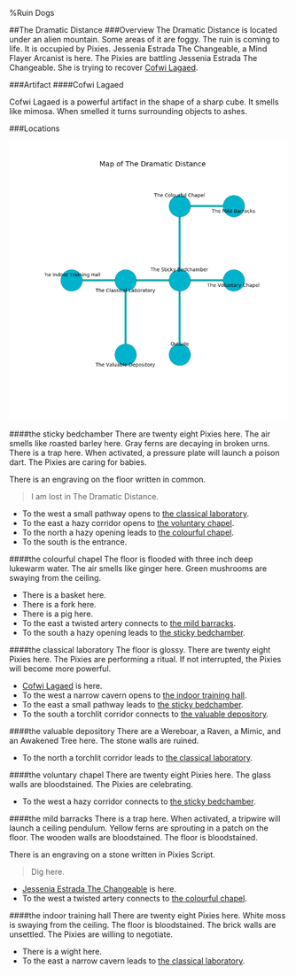 %Ruin Dogs

##The Dramatic Distance
###Overview
The Dramatic Distance is located under an alien mountain. Some areas of it are foggy. The ruin is coming to life. It is occupied by Pixies. <a name="Jessenia-Estrada-The-Changeable"></a>Jessenia Estrada The Changeable, a Mind Flayer Arcanist is here. The Pixies are battling Jessenia Estrada The Changeable. She  is trying to recover [Cofwi Lagaed](#Cofwi-Lagaed). 



###Artifact
####<a name="Cofwi-Lagaed"></a>Cofwi Lagaed


Cofwi Lagaed is a powerful artifact in the shape of a sharp cube. It smells like mimosa. When smelled it turns surrounding objects to ashes. 





###Locations


![](../v2/images/The-Dramatic-Distance.png)

####<a name="the-sticky-bedchamber"></a>the sticky bedchamber
There are twenty eight Pixies here. The air smells like roasted barley here. Gray ferns are decaying in broken urns. There is a trap here. When activated, a pressure plate will launch a poison dart. The Pixies are caring for babies. 

There is an engraving on the floor written in common. 

> I am lost in The Dramatic Distance.
>


* To the west a small pathway opens to [the classical laboratory](#the-classical-laboratory).
* To the east a hazy corridor opens to [the voluntary chapel](#the-voluntary-chapel).
* To the north a hazy opening leads to [the colourful chapel](#the-colourful-chapel).
* To the south is the entrance.


####<a name="the-colourful-chapel"></a>the colourful chapel
The floor is flooded with three inch deep lukewarm water. The air smells like ginger here. Green mushrooms are swaying from the ceiling. 



* There is a basket here.
* There is a fork here.
* There is a pig here.
* To the east a twisted artery connects to [the mild barracks](#the-mild-barracks).
* To the south a hazy opening leads to [the sticky bedchamber](#the-sticky-bedchamber).


####<a name="the-classical-laboratory"></a>the classical laboratory
The floor is glossy. There are twenty eight Pixies here. The Pixies are performing a ritual. If not interrupted, the Pixies will become more powerful. 



* [Cofwi Lagaed](#Cofwi-Lagaed) is here.
* To the west a narrow cavern opens to [the indoor training hall](#the-indoor-training-hall).
* To the east a small pathway leads to [the sticky bedchamber](#the-sticky-bedchamber).
* To the south a torchlit corridor connects to [the valuable depository](#the-valuable-depository).


####<a name="the-valuable-depository"></a>the valuable depository
There are a Wereboar, a Raven, a Mimic, and an Awakened Tree here. The stone walls are ruined. 



* To the north a torchlit corridor leads to [the classical laboratory](#the-classical-laboratory).


####<a name="the-voluntary-chapel"></a>the voluntary chapel
There are twenty eight Pixies here. The glass walls are bloodstained. The Pixies are celebrating. 



* To the west a hazy corridor connects to [the sticky bedchamber](#the-sticky-bedchamber).


####<a name="the-mild-barracks"></a>the mild barracks
There is a trap here. When activated, a tripwire will launch a ceiling pendulum. Yellow ferns are sprouting in a patch on the floor. The wooden walls are bloodstained. The floor is bloodstained. 

There is an engraving on a stone written in Pixies Script. 

> Dig here.
>


* [Jessenia Estrada The Changeable](#Jessenia-Estrada-The-Changeable) is here.
* To the west a twisted artery connects to [the colourful chapel](#the-colourful-chapel).


####<a name="the-indoor-training-hall"></a>the indoor training hall
There are twenty eight Pixies here. White moss is swaying from the ceiling. The floor is bloodstained. The brick walls are unsettled. The Pixies are willing to negotiate. 



* There is a wight here.
* To the east a narrow cavern leads to [the classical laboratory](#the-classical-laboratory).


